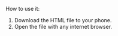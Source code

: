 How to use it:

1. Download the HTML file to your phone.
3. Open the file with any internet browser.
